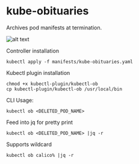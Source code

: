 # kube-obituaries
Archives pod manifests at termination.

![alt text](https://github.com/lannparty/kube-obituaries/blob/main/kube-obituaries.png?raw=true)

Controller installation
```
kubectl apply -f manifests/kube-obituaries.yaml
```

Kubectl plugin installation
```
chmod +x kubectl-plugin/kubectl-ob
cp kubectl-plugin/kubectl-ob /usr/local/bin
```

CLI Usage:
```
kubectl ob <DELETED_POD_NAME>
```
Feed into jq for pretty print
```
kubectl ob <DELETED_POD_NAME> |jq -r
```
Supports wildcard
```
kubectl ob calico% |jq -r
```
